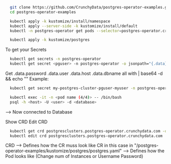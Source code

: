 ```bash
  git clone https://github.com/CrunchyData/postgres-operator-examples.git
  cd postgres-operator-examples
```
```bash
  kubectl apply -k kustomize/install/namespace
  kubectl apply --server-side -k kustomize/install/default
  kubectl -n postgres-operator get pods --selector=postgres-operator.crunchydata.com/control-plane=postgres-operator --field-selector=status.phase=Running
```
```bash
  kubectl apply -k kustomize/postgres
```
To get your Secrets 
```bash
  kubectl get secrets -n postgres-operator
  kubectl get secret <pguser> -n postgres-operator -o jsonpath="{.data}"
```
Get .data.password .data.user .data.host .data.dbname
all with | base64 -d && echo ""
Example:
```bash
  kubectl get secret my-postgres-cluster-pguser-myuser -n postgres-operator -o jsonpath="{.data.password}" | base64 -d && echo ""
```

```bash
  kubectl exec -it -n <pod name (4/4)> -- /bin/bash
  psql -h <host> -U <user> -d <database>
```
--> Now connected to Database



Show CRD
Edit CRD

```bash
  kubectl get crd postgresclusters.postgres-operator.crunchydata.com -o yaml
  kubectl edit crd postgresclusters.postgres-operator.crunchydata.com
```

CRD --> Defines how the CR muss look like
CR in this case in "/postgres-operator-examples/kustomize/postgres/postgres.yaml"
--> Defines how the Pod looks like (Change num of Instances or Username Password)

